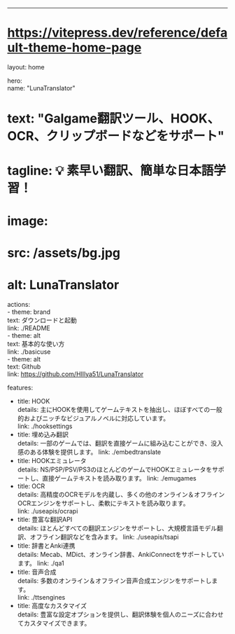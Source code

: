 ---  
# https://vitepress.dev/reference/default-theme-home-page  
layout: home  

hero:  
  name: "LunaTranslator"  
  # text: "Galgame翻訳ツール、HOOK、OCR、クリップボードなどをサポート"  
  # tagline: 💡 素早い翻訳、簡単な日本語学習！  
  # image:  
  #   src: /assets/bg.jpg  
  #   alt: LunaTranslator  
  actions:  
    - theme: brand  
      text: ダウンロードと起動  
      link: ./README  
    - theme: alt  
      text: 基本的な使い方  
      link: ./basicuse  
    - theme: alt  
      text: Github  
      link: https://github.com/HIllya51/LunaTranslator  

features:  
  - title: HOOK  
    details: 主にHOOKを使用してゲームテキストを抽出し、ほぼすべての一般的およびニッチなビジュアルノベルに対応しています。  
    link: ./hooksettings
  - title: 埋め込み翻訳  
    details: 一部のゲームでは、翻訳を直接ゲームに組み込むことができ、没入感のある体験を提供します。
    link: ./embedtranslate
  - title: HOOKエミュレータ  
    details: NS/PSP/PSV/PS3のほとんどのゲームでHOOKエミュレータをサポートし、直接ゲームテキストを読み取ります。
    link: ./emugames
  - title: OCR  
    details: 高精度のOCRモデルを内蔵し、多くの他のオンライン＆オフラインOCRエンジンをサポートし、柔軟にテキストを読み取ります。  
    link: ./useapis/ocrapi
  - title: 豊富な翻訳API  
    details: ほとんどすべての翻訳エンジンをサポートし、大規模言語モデル翻訳、オフライン翻訳などを含みます。
    link: ./useapis/tsapi
  - title: 辞書とAnki連携  
    details: Mecab、MDict、オンライン辞書、AnkiConnectをサポートしています。 
    link: ./qa1
  - title: 音声合成  
    details: 多数のオンライン＆オフライン音声合成エンジンをサポートします。  
    link: ./ttsengines
  - title: 高度なカスタマイズ  
    details: 豊富な設定オプションを提供し、翻訳体験を個人のニーズに合わせてカスタマイズできます。  